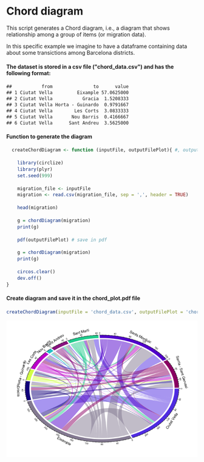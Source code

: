 
# Chord diagram

This script generates a Chord diagram, i.e., a diagram that shows relationship among a group of items (or migration data).

In this specific example we imagine to have a dataframe containing data about some transictions among Barcelona districts.



#### The dataset is stored in a csv file ("chord_data.csv") and has the following format:

```
##           from               to      value
## 1 Ciutat Vella         Eixample 57.0625000
## 2 Ciutat Vella           Gracia  1.5208333
## 3 Ciutat Vella Horta - Guinardo  0.9791667
## 4 Ciutat Vella        Les Corts  3.0833333
## 5 Ciutat Vella       Nou Barris  0.4166667
## 6 Ciutat Vella      Sant Andreu  3.5625000
```

#### Function to generate the diagram

```r
  createChordDiagram <- function (inputFile, outputFilePlot){ #, outputFileData

    library(circlize)
    library(plyr)
    set.seed(999)

    migration_file <- inputFile
    migration <- read.csv(migration_file, sep = ',', header = TRUE)

    head(migration)

    g = chordDiagram(migration)
    print(g)

    pdf(outputFilePlot) # save in pdf

    g = chordDiagram(migration)
    print(g)

    circos.clear()
    dev.off()
}
```


#### Create diagram and save it in the chord_plot.pdf file


```r
createChordDiagram(inputFile = 'chord_data.csv', outputFilePlot = 'chord_plot.pdf')
```


![](ChordDiagram_files/figure-html/unnamed-chunk-4-1.png)
